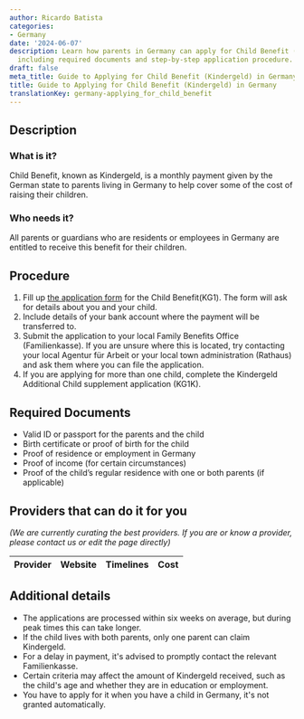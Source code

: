 ```yaml
---
author: Ricardo Batista
categories:
- Germany
date: '2024-06-07'
description: Learn how parents in Germany can apply for Child Benefit (Kindergeld),
  including required documents and step-by-step application procedure.
draft: false
meta_title: Guide to Applying for Child Benefit (Kindergeld) in Germany
title: Guide to Applying for Child Benefit (Kindergeld) in Germany
translationKey: germany-applying_for_child_benefit
---
```


## Description
### What is it?
Child Benefit, known as Kindergeld, is a monthly payment given by the German state to parents living in Germany to help cover some of the cost of raising their children.

### Who needs it?
All parents or guardians who are residents or employees in Germany are entitled to receive this benefit for their children.

## Procedure
1. Fill up [the application form](https://www.arbeitsagentur.de/en/child-allowance) for the Child Benefit(KG1). The form will ask for details about you and your child.
2. Include details of your bank account where the payment will be transferred to.
3. Submit the application to your local Family Benefits Office (Familienkasse). If you are unsure where this is located, try contacting your local Agentur für Arbeit or your local town administration (Rathaus) and ask them where you can file the application.
4. If you are applying for more than one child, complete the Kindergeld Additional Child supplement application (KG1K).

## Required Documents
- Valid ID or passport for the parents and the child
- Birth certificate or proof of birth for the child
- Proof of residence or employment in Germany
- Proof of income (for certain circumstances) 
- Proof of the child’s regular residence with one or both parents (if applicable)

## Providers that can do it for you

_(We are currently curating the best providers. If you are or know a provider, please contact us or edit the page directly)_

| Provider        |     Website     |     Timelines    |       Cost      |
| --------------- | --------------- |  :-------------: | :-------------: |

## Additional details
- The applications are processed within six weeks on average, but during peak times this can take longer.
- If the child lives with both parents, only one parent can claim Kindergeld.
- For a delay in payment, it's advised to promptly contact the relevant Familienkasse.
- Certain criteria may affect the amount of Kindergeld received, such as the child's age and whether they are in education or employment.
- You have to apply for it when you have a child in Germany, it's not granted automatically.